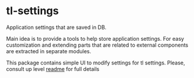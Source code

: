 # tl-settings
Application settings that are saved in DB.

Main idea is to provide a tools to help store application settings.
For easy customization and extending parts that are related to external components are extracted in separate modules.

This package contains simple UI to modify settings for tl settings.
Please, consult up level [readme](https://github.com/denismoroz/tl-settings/blob/master/README.md) for full details
